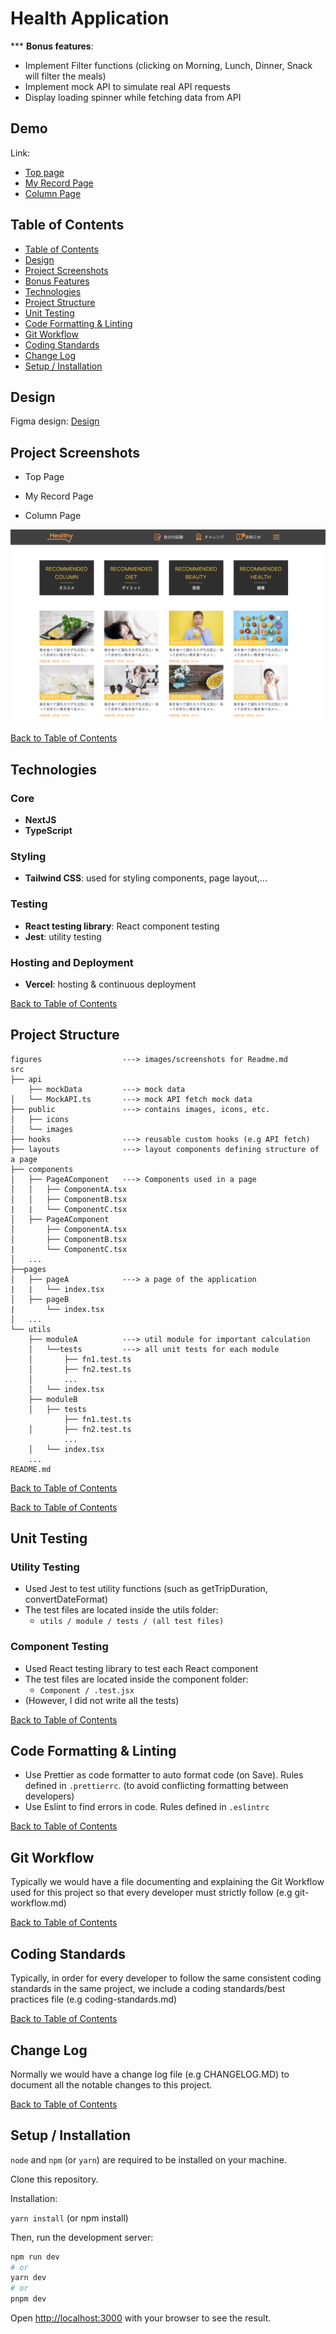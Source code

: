 # Health Application

\*\*\* **Bonus features**:

- Implement Filter functions (clicking on Morning, Lunch, Dinner, Snack will filter the meals)
- Implement mock API to simulate real API requests
- Display loading spinner while fetching data from API

## Demo

Link:

- [Top page](https://arent-health-web-app.vercel.app/)
- [My Record Page](https://arent-health-web-app.vercel.app/record-page)
- [Column Page](https://arent-health-web-app.vercel.app/column-page)

## Table of Contents

- [Table of Contents](#table-of-contents)
- [Design](#design)
- [Project Screenshots](#project-screenshots)
- [Bonus Features](#bonus-features)
- [Technologies](#technologies)
- [Project Structure](#project-structure)
- [Unit Testing](#unit-testing)
- [Code Formatting & Linting](#code-formatting--linting)
- [Git Workflow](#git-workflow)
- [Coding Standards](#coding-standards)
- [Change Log](#change-log)
- [Setup / Installation](#setup--installation)

## Design

Figma design: [Design](https://www.figma.com/file/7qqT3dvv5OagaRlUFK01vB/HealthApp_1203?node-id=0-1&t=10Z73PiiTLbj7pWu-0)

## Project Screenshots

- Top Page

- My Record Page

- Column Page

<img src="figures/column-page.png" height="auto" />

[Back to Table of Contents](#table-of-contents)

## Technologies

### Core

- **NextJS**
- **TypeScript**

### Styling

- **Tailwind CSS**: used for styling components, page layout,...

### Testing

- **React testing library**: React component testing
- **Jest**: utility testing

### Hosting and Deployment

- **Vercel**: hosting & continuous deployment

[Back to Table of Contents](#table-of-contents)

## Project Structure

```
figures                  ---> images/screenshots for Readme.md
src
├── api
    ├── mockData         ---> mock data
│   └── MockAPI.ts       ---> mock API fetch mock data
├── public               ---> contains images, icons, etc.
│   ├── icons
│   └── images
├── hooks                ---> reusable custom hooks (e.g API fetch)
├── layouts              ---> layout components defining structure of a page
├── components
│   ├── PageAComponent   ---> Components used in a page
│   │   ├── ComponentA.tsx
│   │   ├── ComponentB.tsx
|   |   └── ComponentC.tsx
│   ├── PageAComponent
│       ├── ComponentA.tsx
│       ├── ComponentB.tsx
|       └── ComponentC.tsx
│   ...
├──pages
│   ├── pageA            ---> a page of the application
|   |   └── index.tsx
│   ├── pageB
|       └── index.tsx
│   ...
└── utils
    ├── moduleA          ---> util module for important calculation
    │   └──tests         ---> all unit tests for each module
    │       ├── fn1.test.ts
    │       ├── fn2.test.ts
    │       ...
    │   └── index.tsx
    ├── moduleB
    │   ├── tests
            ├── fn1.test.ts
    │       ├── fn2.test.ts
            ...
    │   └── index.tsx
    ...
README.md
```

[Back to Table of Contents](#table-of-contents)

[Back to Table of Contents](#table-of-contents)

## Unit Testing

### Utility Testing

- Used Jest to test utility functions (such as getTripDuration, convertDateFormat)
- The test files are located inside the utils folder:
  - `utils / module / tests / (all test files)`

### Component Testing

- Used React testing library to test each React component
- The test files are located inside the component folder:
  - `Component / .test.jsx`
- (However, I did not write all the tests)

[Back to Table of Contents](#table-of-contents)

## Code Formatting & Linting

- Use Prettier as code formatter to auto format code (on Save). Rules defined in `.prettierrc`. (to avoid conflicting formatting between developers)
- Use Eslint to find errors in code. Rules defined in `.eslintrc`

[Back to Table of Contents](#table-of-contents)

## Git Workflow

Typically we would have a file documenting and explaining the Git Workflow used for this project so that every developer must strictly follow (e.g git-workflow.md)

[Back to Table of Contents](#table-of-contents)

## Coding Standards

Typically, in order for every developer to follow the same consistent coding standards in the same project, we include a coding standards/best practices file (e.g coding-standards.md)

[Back to Table of Contents](#table-of-contents)

## Change Log

Normally we would have a change log file (e.g CHANGELOG.MD) to document all the notable changes to this project.

[Back to Table of Contents](#table-of-contents)

## Setup / Installation

`node` and `npm` (or `yarn`) are required to be installed on your machine.

Clone this repository.

Installation:

`yarn install` (or npm install)

Then, run the development server:

```bash
npm run dev
# or
yarn dev
# or
pnpm dev
```

Open [http://localhost:3000](http://localhost:3000) with your browser to see the result.
